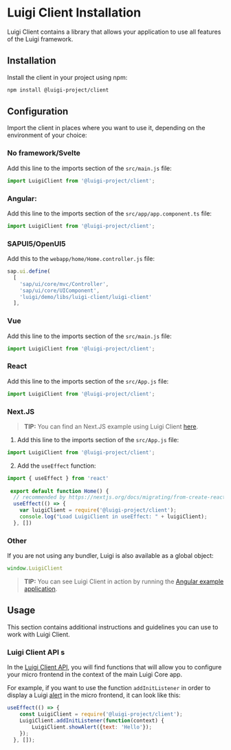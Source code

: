 <!-- meta
{
  "node": {
    "label": "Installation",
    "category": {
      "label": "Luigi Client",
      "collapsible": true
    },
    "metaData": {
      "categoryPosition": 5,
      "position": 0
    }
  }
}
meta -->

# Luigi Client Installation

Luigi Client contains a library that allows your application to use all features of the Luigi framework.

## Installation

Install the client in your project using npm:
```bash
npm install @luigi-project/client
```

## Configuration

Import the client in places where you want to use it, depending on the environment of your choice:

### No framework/Svelte
Add this line to the imports section of the `src/main.js` file:
```javascript
import LuigiClient from '@luigi-project/client';
```

### Angular:
Add this line to the imports section of the `src/app/app.component.ts` file:
```javascript
import LuigiClient from '@luigi-project/client';
```

### SAPUI5/OpenUI5
Add this to the `webapp/home/Home.controller.js` file: 
```js 
sap.ui.define(
  [
    'sap/ui/core/mvc/Controller',
    'sap/ui/core/UIComponent',
    'luigi/demo/libs/luigi-client/luigi-client'
  ],
```

### Vue
Add this line to the imports section of the `src/main.js` file:
```js
import LuigiClient from '@luigi-project/client';
```

### React
Add this line to the imports section of the `src/App.js` file:

```javascript
import LuigiClient from '@luigi-project/client';
```
### Next.JS

<!-- add-attribute:class:success -->
> **TIP:** You can find an Next.JS example using Luigi Client [here](core/examples/luigi-example-next/pages/sample1.js).

1. Add this line to the imports section of the `src/App.js` file:

```javascript
import LuigiClient from '@luigi-project/client';
```

2. Add the `useEffect` function: 
```javascript
import { useEffect } from 'react'
 
 export default function Home() {
  // recommended by https://nextjs.org/docs/migrating/from-create-react-app#safely-accessing-web-apis
  useEffect(() => {
    var luigiClient = require('@luigi-project/client');
    console.log("Load LuigiClient in useEffect: " + luigiClient);
  }, [])
```

### Other

If you are not using any bundler, Luigi is also available as a global object:
```javascript
window.LuigiClient
```

<!-- add-attribute:class:success -->
> **TIP:** You can see Luigi Client in action by running the [Angular example application](/test/e2e-test-application).

## Usage

This section contains additional instructions and guidelines you can use to work with Luigi Client.

### Luigi Client API s

In the [Luigi Client API](/docs/luigi-client-api.md), you will find functions that will allow you to configure your micro frontend in the context of the main Luigi Core app.

For example, if you want to use the function `addInitListener` in order to display a Luigi [alert](/docs/luigi-client-api.md#showalert) in the micro frontend, it can look like this: 

```js
useEffect(() => {
    const LuigiClient = require('@luigi-project/client');
    LuigiClient.addInitListener(function(context) {
        LuigiClient.showAlert({text: 'Hello'});
    });
  }, []);
  ```

